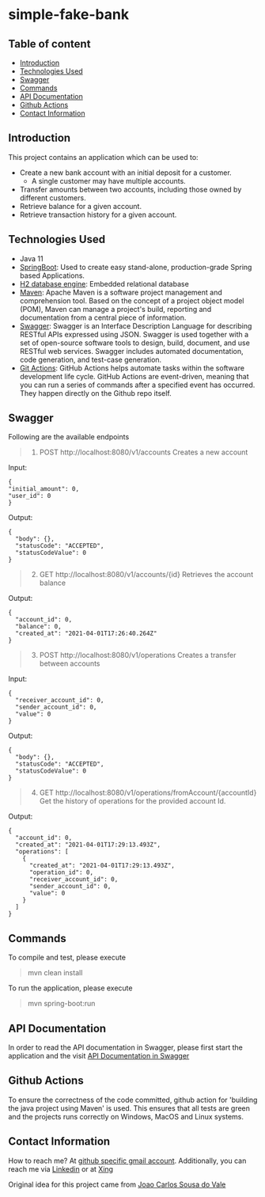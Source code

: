 # simple-fake-bank

## Table of content
- [Introduction](#introduction)
- [Technologies Used](#technologies-used)
- [Swagger](#swagger)
- [Commands](#commands)
- [API Documentation](#api-documentation)
- [Github Actions](#github-actions)
- [Contact Information](#contact-information)

## Introduction

This project contains an application which can be used to:
- Create a new bank account with an initial deposit for a customer.
  - A single customer may have multiple accounts.
- Transfer amounts between two accounts, including those owned by different customers.
- Retrieve balance for a given account.
- Retrieve transaction history for a given account.

## Technologies Used

- Java 11
- [SpringBoot](https://start.spring.io/): Used to create easy stand-alone, production-grade Spring based Applications.
- [H2 database engine](https://www.h2database.com/html/main.html): Embedded relational database
- [Maven](https://maven.apache.org/): Apache Maven is a software project management and comprehension tool. Based on the concept of a project object model (POM), Maven can manage a project's build, reporting and documentation from a central piece of information.
- [Swagger](https://swagger.io/): Swagger is an Interface Description Language for describing RESTful APIs expressed using JSON. Swagger is used together with a set of open-source software tools to design, build, document, and use RESTful web services. Swagger includes automated documentation, code generation, and test-case generation.
- [Git Actions](https://docs.github.com/en/actions): GitHub Actions helps automate tasks within the software development life cycle. GitHub Actions are event-driven, meaning that you can run a series of commands after a specified event has occurred. They happen directly on the Github repo itself.

## Swagger
Following are the available endpoints

>1. POST http://localhost:8080/v1/accounts
Creates a new account

Input:

```
{
"initial_amount": 0,
"user_id": 0
}
```

Output:

```
{
  "body": {},
  "statusCode": "ACCEPTED",
  "statusCodeValue": 0
}
```

>2. GET http://localhost:8080/v1/accounts/{id}
Retrieves the account balance

Output:

```
{
  "account_id": 0,
  "balance": 0,
  "created_at": "2021-04-01T17:26:40.264Z"
}
```

>3. POST http://localhost:8080/v1/operations
Creates a transfer between accounts

Input:

```
{
  "receiver_account_id": 0,
  "sender_account_id": 0,
  "value": 0
}
```

Output:

```
{
  "body": {},
  "statusCode": "ACCEPTED",
  "statusCodeValue": 0
}
```

>4. GET http://localhost:8080/v1/operations/fromAccount/{accountId}
Get the history of operations for the provided account Id.

Output:

```
{
  "account_id": 0,
  "created_at": "2021-04-01T17:29:13.493Z",
  "operations": [
    {
      "created_at": "2021-04-01T17:29:13.493Z",
      "operation_id": 0,
      "receiver_account_id": 0,
      "sender_account_id": 0,
      "value": 0
    }
  ]
}
```

## Commands
To compile and test, please execute
> mvn clean install

To run the application, please execute
> mvn spring-boot:run

## API Documentation
In order to read the API documentation in Swagger, please first start the application and the visit [API Documentation in Swagger](http://localhost:8080/swagger-ui/)


## Github Actions
To ensure the correctness of the code committed, github action for 'building the java project using Maven' is used. This ensures that all tests are green and the projects runs correctly on Windows, MacOS and Linux systems.

## Contact Information

How to reach me? At [github specific gmail account](syed.umer.ahmed.code@gmail.com). Additionally, you can reach me via [Linkedin](https://www.linkedin.com/in/syed-umer-ahmed-a346a746/) or at [Xing](https://www.xing.com/profile/SyedUmer_Ahmed/cv)

Original idea for this project came from [Joao Carlos Sousa do Vale](https://github.com/jcarlosvale)



